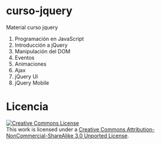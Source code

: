 curso-jquery
============

Material curso jquery


1. Programación en JavaScript
2. Introducción a jQuery
3. Manipulación del DOM
4. Eventos
5. Animaciones
6. Ajax
7. jQuery UI
8. jQuery Mobile

Licencia
========

<a rel="license" href="http://creativecommons.org/licenses/by-nc-sa/3.0/"><img alt="Creative Commons License" style="border-width:0" src="http://i.creativecommons.org/l/by-nc-sa/3.0/88x31.png" /></a><br />This work is licensed under a <a rel="license" href="http://creativecommons.org/licenses/by-nc-sa/3.0/">Creative Commons Attribution-NonCommercial-ShareAlike 3.0 Unported License</a>.
